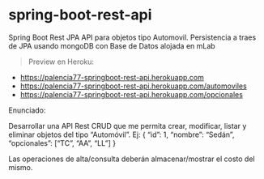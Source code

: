 # spring-boot-rest-api
Spring Boot Rest JPA API para objetos tipo Automovil. Persistencia a traes de JPA usando mongoDB con Base de Datos alojada en mLab

> Preview en Heroku:
* https://palencia77-springboot-rest-api.herokuapp.com
* https://palencia77-springboot-rest-api.herokuapp.com/automoviles
* https://palencia77-springboot-rest-api.herokuapp.com/opcionales

Enunciado:


Desarrollar una API Rest CRUD que me permita crear, modificar, listar y eliminar objetos del tipo “Automóvil”.
Ej:
{
“id”: 1,
“nombre”: “Sedán”,
“opcionales”: [“TC”, “AA”, “LL”]
}

Las operaciones de alta/consulta deberán almacenar/mostrar el costo del mismo.
